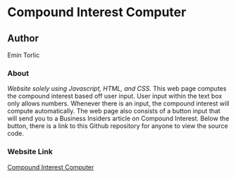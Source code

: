 # Compound Interest Computer

## Author
Emin Torlic

### About
*Website solely using Javascript, HTML, and CSS.*
This web page computes the compound interest based off user input. 
User input within the text box only allows numbers. Whenever there is 
an input, the compound interest will compute automatically. The web page 
also consists of a button input that will send you to a Business Insiders 
article on Compound Interest. Below the button, there is a link to this Github
repository for anyone to view the source code.

### Website Link
[Compound Interest Computer](https://etorlic.github.io/CompoundInterestComputer/)
